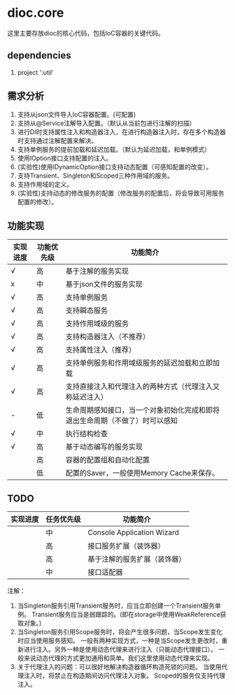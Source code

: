 # dioc.core

这里主要存放dioc的核心代码，包括IoC容器的关键代码。

## dependencies

1. project ':util'

## 需求分析

1. 支持从json文件导入IoC容器配置。(可配置)
2. 支持从@Service注解导入配置。（默认从当前包进行注解的扫描）
2. 进行DI时支持属性注入和构造器注入，在进行构造器注入时，存在多个构造器时支持通过注解配置来解决。
3. 支持单例服务的提前加载和延迟加载。（默认为延迟加载，和单例模式）
4. 使用IOption<T>接口支持配置的注入。
5. (实验性)使用IDynamicOption<T>接口支持动态配置（可感知配置的改变）。
6. 支持Transient、Singleton和Scoped三种作用域的服务。
7. 支持作用域的定义。
7. (实验性)支持动态的修改服务的配置（修改服务的配置后，将会导致可用服务配置的修改）。

## 功能实现

| 实现进度 | 功能优先级 | 功能简介 |
| --- | --- | --- | 
| √ | 高 | 基于注解的服务实现 | 
| x | 中 | 基于json文件的服务实现 |
| √ | 高 | 支持单例服务 |
| √ | 高 | 支持瞬态服务 |
| √ | 高 | 支持作用域级的服务 | 
| √ | 高 | 支持构造器注入（不推荐）|
| √ | 高 | 支持属性注入（推荐） |
| √ | 高 | 支持单例服务和作用域级服务的延迟加载和立即加载 |
| √ | 高 | 支持直接注入和代理注入的两种方式（代理注入又称延迟注入） |
| - | 低 | 生命周期感知接口，当一个对象初始化完成和即将退出生命周期（不做了）时可以感知 |
| √ | 中 | 执行结构检查 |
| √ | 高 | 基于动态编写的服务实现 |
| | 高 | 容器的配置组和自动化配置 |
| | 低 | 配置的Saver，一般使用Memory Cache来保存。 |

## TODO

| 实现进度 | 任务优先级 | 功能简介 |
| --- | --- | --- |
| | 中 | Console Application Wizard |
| | 高 | 接口服务扩展（装饰器） |
| | 高 | 基于注解的服务扩展（装饰器） |
| | 中 | 接口适配器 |

注解：

1. 当Singleton服务引用Transient服务时，应当立即创建一个Transient服务单例。
   Transient服务应当是弱跟踪的。(即在storage中使用WeakReference获取对象。)
2. 当Singleton服务引用Scope服务时，将会产生很多问题，当Scope发生变化时应当使用服务感知。
   一般有两种实现方式，一种是当Scope发生更改时，重新进行注入。另外一种是使用动态代理来进行注入（只能动态代理接口）。
   一般来说动态代理的方式更加通用和简单。我们这里使用动态代理来实现。
3. 关于代理注入的问题：可以很好地解决构造器循环构造死锁的问题。
   当使用代理注入时，将禁止在构造期间访问代理注入对象。
   Scoped的服务仅支持代理注入。
